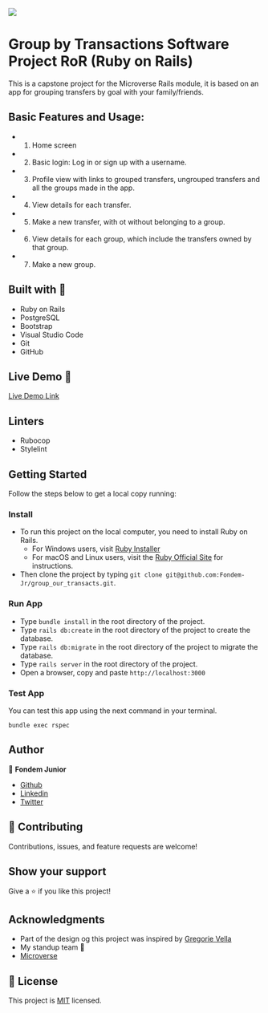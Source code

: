 ![](https://img.shields.io/badge/Microverse-blueviolet)
# Group by Transactions Software Project RoR (Ruby on Rails)
This is a capstone project for the Microverse Rails module, it is based on an app for grouping transfers by goal with your family/friends.

## Basic Features and Usage:
- 1. Home screen
- 2. Basic login: Log in or sign up with a username.
- 3. Profile view with links to grouped transfers, ungrouped transfers and all the groups made in the app.
- 4. View details for each transfer.
- 5. Make a new transfer, with ot without belonging to a group.
- 6. View details for each group, which include the transfers owned by that group.
- 7. Make a new group.
## Built with 🔨

- Ruby on Rails
- PostgreSQL
- Bootstrap
- Visual Studio Code
- Git
- GitHub

## Live Demo 👀

[Live Demo Link]()

## Linters

- Rubocop
- Stylelint

## Getting Started

Follow the steps below to get a local copy running:

### Install
- To run this project on the local computer, you need to install Ruby on Rails.
    - For Windows users, visit [Ruby Installer](https://rubyinstaller.org/)
    - For macOS and Linux users, visit the [Ruby Official Site](https://www.ruby-lang.org/en/downloads/) for instructions.
- Then clone the project by typing `git clone git@github.com:Fondem-Jr/group_our_transacts.git`.

### Run App

- Type `bundle install` in the root directory of the project.
- Type `rails db:create` in the root directory of the project to create the database.
- Type `rails db:migrate` in the root directory of the project to migrate the database.
- Type `rails server` in the root directory of the project.
- Open a browser, copy and paste `http://localhost:3000`
### Test App

You can test this app using the next command in your terminal.

`bundle exec rspec`

## Author

👤 **Fondem Junior**
 - [Github](https://github.com/Fondem-Jr)
 - [Linkedin](https://www.linkedin.com/in/fondem-junior-57484744/)
 - [Twitter](https://twitter.com/OpportunistZeus)

## 🤝 Contributing

Contributions, issues, and feature requests are welcome!

## Show your support

Give a ⭐️ if you like this project!

## Acknowledgments

- Part of the design og this project was inspired by [Gregorie Vella](https://www.behance.net/gregoirevella)
- My standup team 🏹
- [Microverse](https://www.microverse.org/)

## 📝 License

This project is [MIT](https://opensource.org/licenses/MIT) licensed.